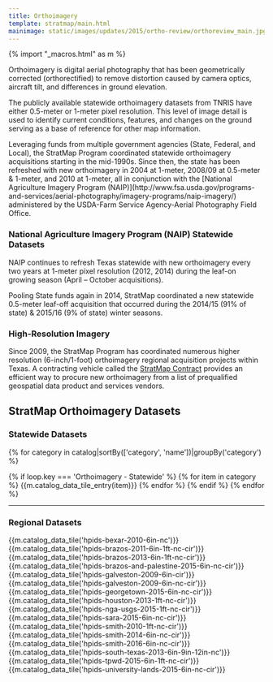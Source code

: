 ```yaml
---
title: Orthoimagery
template: stratmap/main.html
mainimage: static/images/updates/2015/ortho-review/orthoreview_main.jpg
---
```

{% import "_macros.html" as m %}

<div class="container">
<p class="lead">Orthoimagery is digital aerial photography that has been geometrically corrected (orthorectified) to remove distortion caused by camera optics, aircraft tilt, and differences in ground elevation.</p>
<p>The publicly available statewide orthoimagery datasets from TNRIS have either 0.5-meter or 1-meter pixel resolution. This level of image detail is used to identify current conditions, features, and changes on the ground serving as a base of reference for other map information. </p>

<p>Leveraging funds from multiple government agencies (State, Federal, and Local), the StratMap Program coordinated statewide orthoimagery acquisitions starting in the mid-1990s. Since then, the state has been refreshed with new orthoimagery in 2004 at 1-meter, 2008/09 at 0.5-meter & 1-meter, and 2010 at 1-meter, all in conjunction with the [National Agriculture Imagery Program (NAIP)](http://www.fsa.usda.gov/programs-and-services/aerial-photography/imagery-programs/naip-imagery/) administered by the USDA-Farm Service Agency-Aerial Photography Field Office.</p>


<h3>National Agriculture Imagery Program (NAIP) Statewide Datasets</h3>
<p>NAIP continues to refresh Texas statewide with new orthoimagery every two years at 1-meter pixel resolution (2012, 2014) during the leaf-on growing season (April – October acquisitions). </p>

<p>Pooling State funds again in 2014, StratMap coordinated a new statewide 0.5-meter leaf-off acquisition that occurred during the 2014/15 (91% of state) & 2015/16 (9% of state) winter seasons.</p>

<h3>High-Resolution Imagery </h3>

Since 2009, the StratMap Program has coordinated numerous higher resolution (6-inch/1-foot) orthoimagery regional acquisition projects within Texas. A contracting vehicle called the [StratMap Contract](stratmap/stratmap-contracts) provides an efficient way to procure new orthoimagery from a list of prequalified geospatial data product and services vendors.

<h2>StratMap Orthoimagery Datasets</h2>

<h3>Statewide Datasets</h3>

{% for category in catalog|sortBy(['category', 'name'])|groupBy('category') %}
  
  {% if loop.key === 'Orthoimagery - Statewide' %}
      {% for item in category %}
        {{m.catalog_data_tile_entry(item)}}
      {% endfor %}
    {% endif %}
{% endfor %}

<hr class="clearfix">

<h3>Regional Datasets</h3>

{{m.catalog_data_tile('hpids-bexar-2010-6in-nc')}}
{{m.catalog_data_tile('hpids-brazos-2011-6in-1ft-nc-cir')}}
{{m.catalog_data_tile('hpids-brazos-2013-6in-1ft-nc-cir')}}
{{m.catalog_data_tile('hpids-brazos-and-palestine-2015-6in-nc-cir')}}
{{m.catalog_data_tile('hpids-galveston-2009-6in-cir')}}
{{m.catalog_data_tile('hpids-galveston-2009-6in-nc-cir')}}
{{m.catalog_data_tile('hpids-georgetown-2015-6in-nc-cir')}}
{{m.catalog_data_tile('hpids-houston-2013-1ft-nc-cir')}}
{{m.catalog_data_tile('hpids-nga-usgs-2015-1ft-nc-cir')}}
{{m.catalog_data_tile('hpids-sara-2015-6in-nc-cir')}}
{{m.catalog_data_tile('hpids-smith-2010-1ft-nc-cir')}}
{{m.catalog_data_tile('hpids-smith-2014-6in-nc-cir')}}
{{m.catalog_data_tile('hpids-smith-2016-6in-nc-cir')}}
{{m.catalog_data_tile('hpids-south-texas-2013-6in-9in-12in-nc')}}
{{m.catalog_data_tile('hpids-tpwd-2015-6in-1ft-nc-cir')}}
{{m.catalog_data_tile('hpids-university-lands-2015-6in-nc-cir')}}

</div>
